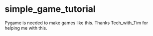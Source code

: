 # simple_game_tutorial

Pygame is needed to make games like this.  Thanks Tech_with_Tim for helping me with this.
